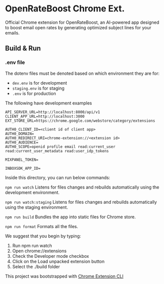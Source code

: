 # OpenRateBoost Chrome Ext.
Official Chrome extension for OpenRateBoost, an AI-powered app designed to boost email open rates by generating optimized subject lines for your emails.

## Build & Run

### .env file
The dotenv files must be denoted based on which environment they are for:
* `dev.env` is for development
* `staging.env` is for staging
* `.env` is for production

The following have development examples
```
API_SERVER_URL=http://localhost:8000/api/v1
CLIENT_APP_URL=http://localhost:3000
EXT_STORE_URL=https://chrome.google.com/webstore/category/extensions

AUTH0_CLIENT_ID=<client id of client app>
AUTH0_DOMAIN=
AUTH0_REDIRECT_URI=chrome-extension://<extension id>
AUTH0_AUDIENCE=
AUTH0_SCOPE=openid profile email read:current_user read:current_user_metadata read:user_idp_tokens

MIXPANEL_TOKEN=

INBOXSDK_APP_ID=
```

Inside this directory, you can run below commands:

  `npm run watch`
    Listens for files changes and rebuilds automatically using the development environment.

  `npm run watch:staging`
    Listens for files changes and rebuilds automatically using the staging environment.

  `npm run build`
    Bundles the app into static files for Chrome store.

  `npm run format`
    Formats all the files.

We suggest that you begin by typing:

  1. Run npm run watch
  2. Open chrome://extensions
  3. Check the Developer mode checkbox
  4. Click on the Load unpacked extension button
  5. Select the ./build folder

This project was bootstrapped with [Chrome Extension CLI](https://github.com/dutiyesh/chrome-extension-cli)

